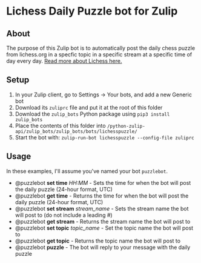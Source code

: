 # Lichess Daily Puzzle bot for Zulip

## About

The purpose of this Zulip bot is to automatically post the daily chess puzzle from lichess.org in a specfic topic in a specific stream at a specific time of day every day. [Read more about Lichess here.](https://lichess.org/about)


## Setup

1) In your Zulip client, go to Settings -> Your bots, and add a new Generic bot
2) Download its `zuliprc` file and put it at the root of this folder
3) Download the `zulip_bots` Python package using `pip3 install zulip_bots`
4) Place the contents of this folder into `/python-zulip-api/zulip_bots/zulip_bots/bots/lichesspuzzle/`
5) Start the bot with: `zulip-run-bot lichesspuzzle --config-file zuliprc`

## Usage

In these examples, I'll assume you've named your bot `puzzlebot`.

- @puzzlebot **set time** *HH:MM* - Sets the time for when the bot will post the daily puzzle (24-hour format, UTC)
- @puzzlebot **get time** - Returns the time for when the bot will post the daily puzzle (24-hour format, UTC)
- @puzzlebot **set stream** *stream_name* - Sets the stream name the bot will post to (do not include a leading #)
- @puzzlebot **get stream** - Returns the stream name the bot will post to
- @puzzlebot **set topic** *topic_name* - Set the topic name the bot will post to
- @puzzlebot **get topic** - Returns the topic name the bot will post to
- @puzzlebot **puzzle** - The bot will reply to your message with the daily puzzle
